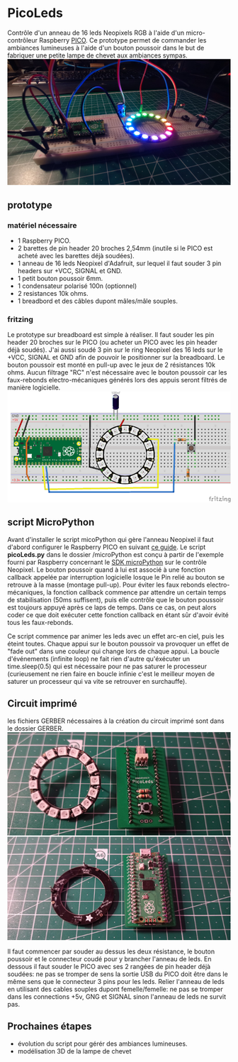 # PicoLeds
Contrôle d'un anneau de 16 leds Neopixels RGB à l'aide d'un micro-contrôleur Raspberry [PICO](https://www.papsdroid.fr/post/hello-pico).
Ce prototype permet de commander les ambiances lumineuses à l'aide d'un bouton poussoir dans le but de fabriquer une petite lampe de chevet aux ambiances sympas.
![Prototype](_docs/IMG_20210304_190720_web.jpg)


## prototype

### matériel nécessaire
* 1 Raspberry PICO.
* 2 barettes de pin header 20 broches 2,54mm (inutile si le PICO est acheté avec les barettes déjà soudées).
* 1 anneau de 16 leds Neopixel d'Adafruit, sur lequel il faut souder 3 pin headers sur +VCC, SIGNAL et GND.
* 1 petit bouton poussoir 6mm.
* 1 condensateur polarisé 100n (optionnel)
* 2 resistances 10k ohms.
* 1 breadbord et des câbles dupont mâles/mâle souples.

### fritzing
Le prototype sur breadboard est simple à réaliser. Il faut souder les pin header 20 broches sur le PICO (ou acheter un PICO avec les pin header déjà soudés). 
J'ai aussi soudé 3 pin sur le ring Neopixel des 16 leds sur le +VCC, SIGNAL et GND afin de pouvoir le positionner sur la breadboard. 
Le bouton poussoir est monté en pull-up avec le jeux de 2 résistances 10k ohms.
Aucun filtrage "RC" n'est nécessaire avec le bouton poussoir car les faux-rebonds electro-mécaniques générés lors des appuis seront filtrés de manière logicielle.
![fritzing](_docs/picoLeds_fritzing_web.png)

## script MicroPython
Avant d'installer le script micoPython qui gère l'anneau Neopixel il faut d'abord configurer le Raspberry PICO en suivant [ce guide](https://www.papsdroid.fr/post/hello-pico).
Le script **picoLeds.py** dans le dossier /microPython est conçu à partir de l'exemple fourni par Raspberry concernant le [SDK microPython](https://datasheets.raspberrypi.org/pico/raspberry-pi-pico-python-sdk.pdf) sur le contrôle Neopixel.
Le bouton poussoir quand à lui est associé à une fonction callback appelée par interruption logicielle losque le Pin relié au bouton se retrouve à la masse (montage pull-up). Pour éviter les faux rebonds electro-mécaniques, la fonction callback commence par attendre un certain temps de stabilisation (50ms suffisent), 
puis elle contrôle que le bouton poussoir est toujours appuyé après ce laps de temps. 
Dans ce cas, on peut alors coder ce que doit exécuter cette fonction callback en étant sûr d'avoir évité tous les faux-rebonds.

Ce script commence par animer les leds avec un effet arc-en ciel, puis les éteint toutes.
Chaque appui sur le bouton poussoir va provoquer un effet de "fade out" dans une couleur qui change lors de chaque appui.
La boucle d'événements (infinite loop) ne fait rien d'autre qu'éxécuter un time.sleep(0.5) qui est nécessaire pour ne pas saturer le processeur (curieusement ne rien faire en boucle infinie c'est le meilleur moyen de saturer un processeur qui va vite se retrouver en surchauffe).

## Circuit imprimé
les fichiers GERBER nécessaires à la création du circuit imprimé sont dans le dossier GERBER.
![PCB_recto](_docs/PCB_recto.jpg)
![PCB_verso](_docs/PCB_verso.jpg)

Il faut commencer par souder au dessus les deux résistance, le bouton poussoir et le connecteur coudé pour y brancher l'anneau de leds.
En dessous il faut souder le PICO avec ses 2 rangées de pin header déjà soudées: ne pas se tromper de sens la sortie USB du PICO doit être dans le même sens que le connecteur 3 pins pour les leds. Relier l'anneau de leds en utilisant des cables souples dupont femelle/femelle: ne pas se tromper dans les connections +5v, GNG et SIGNAL sinon l'anneau de leds ne survit pas.


## Prochaines étapes 
* évolution du script pour gérér des ambiances lumineuses.
* modélisation 3D de la lampe de chevet

